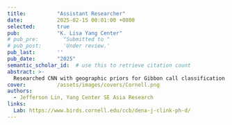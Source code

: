 ```yaml
---
title:          "Assistant Researcher"
date:           2025-02-15 00:01:00 +0800
selected:       true
pub:            "K. Lisa Yang Center"
# pub_pre:        "Submitted to "
# pub_post:       'Under review.'
pub_last:       ''
pub_date:       "2025"
semantic_scholar_id:  # use this to retrieve citation count
abstract: >-
  Researched CNN with geographic priors for Gibbon call classification and annotated 1000+ bioacoustic spectrograms under Dr. Dena J. Clink's Lab.
cover:          /assets/images/covers/Cornell.png
authors:
  - Jefferson Lin, Yang Center SE Asia Research 
links:
  Lab: https://www.birds.cornell.edu/ccb/dena-j-clink-ph-d/
---
```

